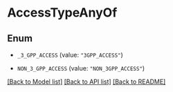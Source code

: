 # AccessTypeAnyOf

## Enum


* `_3_GPP_ACCESS` (value: `"3GPP_ACCESS"`)

* `NON_3_GPP_ACCESS` (value: `"NON_3GPP_ACCESS"`)


[[Back to Model list]](../README.md#documentation-for-models) [[Back to API list]](../README.md#documentation-for-api-endpoints) [[Back to README]](../README.md)


